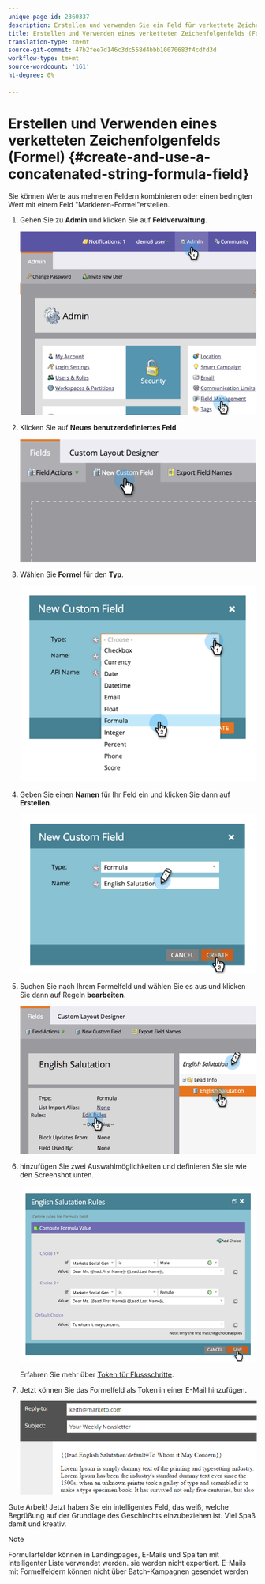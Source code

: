 ```yaml
---
unique-page-id: 2360337
description: Erstellen und verwenden Sie ein Feld für verkettete Zeichenfolge (Formel) - Marketing Docs - Produktdokumentation
title: Erstellen und Verwenden eines verketteten Zeichenfolgenfelds (Formel)
translation-type: tm+mt
source-git-commit: 47b2fee7d146c3dc558d4bbb10070683f4cdfd3d
workflow-type: tm+mt
source-wordcount: '161'
ht-degree: 0%

---
```



# Erstellen und Verwenden eines verketteten Zeichenfolgenfelds (Formel) {#create-and-use-a-concatenated-string-formula-field}

Sie können Werte aus mehreren Feldern kombinieren oder einen bedingten Wert mit einem Feld &quot;Markieren-Formel&quot;erstellen.

1. Gehen Sie zu **Admin** und klicken Sie auf **Feldverwaltung**.

   ![](assets/image2014-9-19-9-3a44-3a58.png)

1. Klicken Sie auf **Neues benutzerdefiniertes Feld**.

   ![](assets/image2014-9-19-9-3a45-3a8.png)

1. Wählen Sie **Formel** für den **Typ**.

   ![](assets/image2014-9-19-9-3a45-3a17.png)

1. Geben Sie einen **Namen** für Ihr Feld ein und klicken Sie dann auf **Erstellen**.

   ![](assets/image2014-9-19-9-3a46-3a0.png)

1. Suchen Sie nach Ihrem Formelfeld und wählen Sie es aus und klicken Sie dann auf Regeln **bearbeiten**.

   ![](assets/image2014-9-19-9-3a46-3a13.png)

1. hinzufügen Sie zwei Auswahlmöglichkeiten und definieren Sie sie wie den Screenshot unten.

   ![](assets/image2014-9-19-9-3a46-3a25.png)

   Erfahren Sie mehr über [Token für Flussschritte](../../../product-docs/core-marketo-concepts/smart-campaigns/flow-actions/use-tokens-in-flow-steps.md).

1. Jetzt können Sie das Formelfeld als Token in einer E-Mail hinzufügen.

   ![](assets/seven.png)

Gute Arbeit! Jetzt haben Sie ein intelligentes Feld, das weiß, welche Begrüßung auf der Grundlage des Geschlechts einzubeziehen ist. Viel Spaß damit und kreativ.

>[!NOTE]
>
>Formularfelder können in Landingpages, E-Mails und Spalten mit intelligenter Liste verwendet werden. sie werden nicht exportiert. E-Mails mit Formelfeldern können nicht über Batch-Kampagnen gesendet werden

